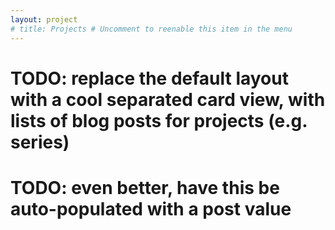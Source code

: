 ```yaml
---
layout: project
# title: Projects # Uncomment to reenable this item in the menu
---
```


# TODO: replace the default layout with a cool separated card view, with lists of blog posts for projects (e.g. series)
# TODO: even better, have this be auto-populated with a post value